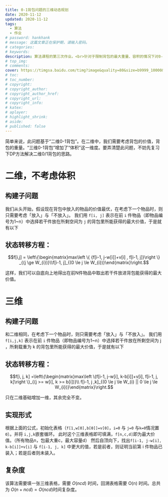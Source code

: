 ```yaml
---
title: 0-1背包问题的三维动态规划
date: 2020-11-12
updated: 2020-11-12
tags:
  - 算法
  - 作业
# password: hankhank
# message: 这篇文章正在保护期，请输入密码。
# categories:
# keywords:
description: 算法课程的第三次作业。<br>针对于限制背包的最大重量、容积的情况下对0-1背包求解。
# top_img:
# comments:
cover: https://timgsa.baidu.com/timg?image&quality=80&size=b9999_10000&sec=1608608927582&di=f014da9e1d1803078272ed083df8aa4b&imgtype=0&src=http%3A%2F%2Fpic2.zhimg.com%2Fv2-d0cf31b39dbdd8a20bdae5d768eadf0c_1200x500.jpg
# toc:
# toc_number:
# copyright:
# copyright_author:
# copyright_author_href:
# copyright_url:
# copyright_info:
# katex:
# aplayer:
# highlight_shrink:
# aside:
# published: false
---
```

简单来说，此问题基于“二维0-1背包”。在二维中，我们需要考虑背包的价值，背包的重量。“三维0-1背包”增加了“体积”这一维度。要弄清楚此问题，不妨先复习下DP方法解决二维0/1背包的思路。

# 二维，不考虑体积
## 构建子问题
我们从头开始，假设现在背包中放入的物品的价值最优，在考虑下一个物品时，则只需要考虑「放入」与「不放入」。
我们用 `f[i, j]` 表示在前 `i` 件物品（即物品编号为1~n）中选择若干件放在所剩空间为 `j` 的背包里所能获得的最大价值，于是就有以下

## 状态转移方程：
$$f[i,j] = \left\{\begin{matrix}max\left \{  {f[i-1, j-w[i]]+v[i] , f[i-1, j]}\right \} _{(j \ge W_{i})}\\f[i-1, j]_{(0 \le j \le W_{i})}\end{matrix}\right.$$

这样，我们可以自底向上地得出在前N件物品中取出若干件放进背包能获得的最大价值。

# 三维
## 构建子问题
和二维相同，在考虑下一个物品时，则只需要考虑「放入」与「不放入」。
我们用 `f[i,j,k]` 表示在前 `i` 件物品（即物品编号为1~n）中选择若干件放在所剩空间为 j ，所剩载重为 k 的背包里所能获得的最大价值，于是就有以下

## 状态转移方程：
$$f[i, j, k] =\left\{\begin{matrix}max\left \{f[i-1, j-w[i], k-b[i]]+v[i], f[i-1, j, k]\right \}_{(j >= w[i], k >= b[i])}\\ f[i-1, j ,k]_{(0 \le j \le W_{i} || 0 \le j \le W_{i})}\end{matrix}\right.$$

只在二维基础增加一维，其余完全不变。

## 实现形式
根据上面的公式，初始化表格（`f[1,w[0],b[0]]=v[0]`，`i=0` 与 `j=0` 与`k=0`情况置`0`）。并将 `i,j,k`嵌套循环。
此时这个三维表格即可填满，`f[n,c,d]`即为最大价值。（所有物品n，包最大重c，最大容量d）
然后自顶向下，找出`f[i-1, j-w[i], k-b[i]]+v[i]` 与 `f[i-1, j, k]` 中更大的值，若是前者，则证明当前第 i 件物品已装入；若是后者则未装入。
## 复杂度
该算法需要填一张三维表格，需要 $O(ncd)$ 时间，回溯表格需要 O(n) 时间。总共为 $O(n+ncd) = O(ncd)$时间复杂度。
